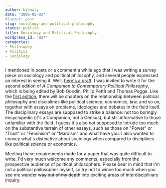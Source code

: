```yaml
---
author: kjhealy
date: "2006-05-02"
#layout: post
slug: sociology-and-political-philosophy
status: publish
title: Sociology and Political Philosophy
wordpress_id: '927'
categories:
- Philosophy
- Politics
- Sociology
---
```


I mentioned in posts or a comment a while ago that I was writing a survey piece on sociology and political philosophy, and several people expressed an interest in seeing it. Well, [here's a draft](http://www.kieranhealy.org/files/drafts/sociology.pdf). I was invited to write it for the second edition of *A Companion to Contemporary Political Philosophy*, which is being edited by Bob Goodin, Philip Pettit and Thomas Pogge. Like the [first edition](http://www.amazon.com/exec/obidos/ASIN/0631199519/ref=nosim/librarything-20), there will be chapters on the relationship between political philosophy and disciplines like political science, economics, law, and so on, together with essays on problems, ideologies and debates in the field itself. The disciplinary essays are supposed to strike a balance: not too boringly encyclopedic (it's a Companion, not a Census), but still informative to those unfamiliar with the field. I guess it's also not supposed to intrude too much on the substantive terrain of other essays, such as those on "Power" or "Trust" or "Feminism" or "Marxism" and what have you. I also wanted to convey what's distinctive about sociology when compared to disciplines like political science or economics.

Meeting these requirements made for a paper that was quite difficult to write. I'd very much welcome any comments, especially from the prospective audience of political philosophers. Please bear in mind that I'm not a political philosopher myself, so try not to wince too much when you see me wander ~~way out of my depth~~ into exciting areas of interdisciplinary inquiry.
